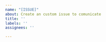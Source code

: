 ```yaml
---
name: "[ISSUE]"
about: Create an custom issue to comunicate
title: ''
labels: ''
assignees: ''

---
```



